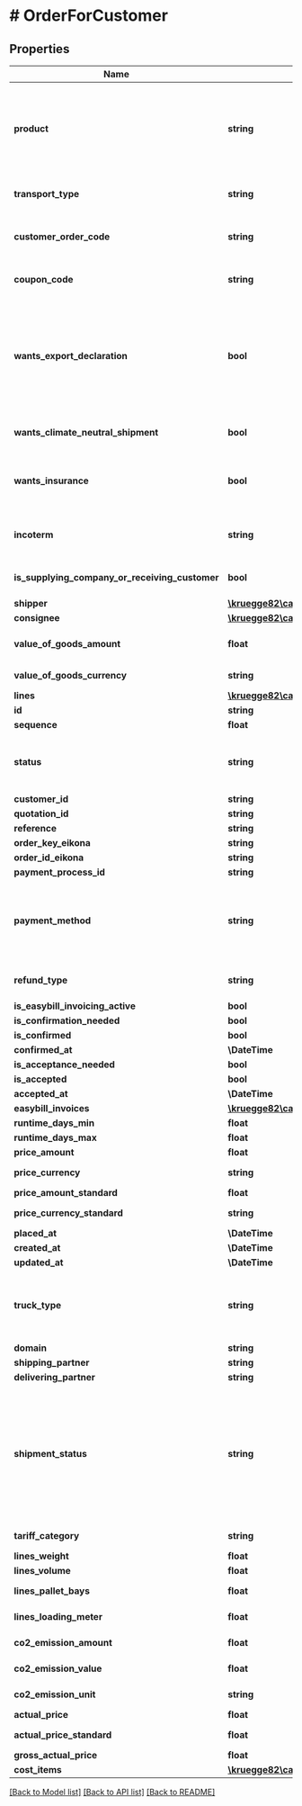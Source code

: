 # # OrderForCustomer

## Properties

Name | Type | Description | Notes
------------ | ------------- | ------------- | -------------
**product** | **string** | The product for which a quotation should be received. Possible values: DIRECT, EXPRESS, EXPRESS_8, EXPRESS_10, EXPRESS_12, EXPRESS_16, FIX, FIX_8, FIX_10, FIX_12, FIX_16, STANDARD. |
**transport_type** | **string** | Transport type of order. Possible values GROUPAGE, PART_LOAD, DIRECT | [optional]
**customer_order_code** | **string** | A code applied by customer that will appear on documents as CustomerOrderNo | [optional]
**coupon_code** | **string** | A code applied by customer that will allow for special actions like discount etc. | [optional]
**wants_export_declaration** | **bool** | A service where shipment will be declared for customs. Some customers do this by themselves and others book this option. This service should be only possible if shipment goes to, or comes from a country outside of the EU, like Great Britain, Norway, Switzerland. | [optional] [default to false]
**wants_climate_neutral_shipment** | **bool** | Negative environmental impact will be reduced for this service. | [optional] [default to true]
**wants_insurance** | **bool** | Cargoboard will organize an insurance for this shipment. goodsValueAmount is necessary if you set wantsInsurance | [optional] [default to false]
**incoterm** | **string** | Incoterm - should always be STANDARD and if you ship to Switzerland, or UK it should be DAP | [optional]
**is_supplying_company_or_receiving_customer** | **bool** | If true customer is supplying company or receiving customer | [optional]
**shipper** | [**\kruegge82\cargoboard\Model\ShipperOrder**](ShipperOrder.md) |  |
**consignee** | [**\kruegge82\cargoboard\Model\ConsigneeOrder**](ConsigneeOrder.md) |  |
**value_of_goods_amount** | **float** | Amount of money - value of goods for insurance or customs | [optional]
**value_of_goods_currency** | **string** | Currency of value of goods. Possible values EUR | [optional]
**lines** | [**\kruegge82\cargoboard\Model\LineOrder[]**](LineOrder.md) | Line for a product. |
**id** | **string** | Id of order. | [optional]
**sequence** | **float** | Sequence of order. | [optional]
**status** | **string** | Status of order. Possible values INITIALIZED, CREATED, WAITING_FOR_PAYMENT, CANCELLED | [optional]
**customer_id** | **string** | Id of customer. | [optional]
**quotation_id** | **string** | Id of quotation. | [optional]
**reference** | **string** | Reference of order. | [optional]
**order_key_eikona** | **string** | Order key eikona | [optional]
**order_id_eikona** | **string** | Order id eikona | [optional]
**payment_process_id** | **string** | Payment process id. | [optional]
**payment_method** | **string** | Payment methods of order. Possible values INVOICE, SEPA, PAY_PAL, GIROPAY, CREDIT_CARD, DIRECT_DEBIT, PREPAYMENT, NO_PAYMENT | [optional]
**refund_type** | **string** | RefundType of order. Possible values FULL, PARTIAL, NO | [optional]
**is_easybill_invoicing_active** | **bool** | Is Easybill invoicing active. | [optional]
**is_confirmation_needed** | **bool** | Is confirmation needed. | [optional]
**is_confirmed** | **bool** | Is confirmed. | [optional]
**confirmed_at** | **\DateTime** | Date of confirmation of order | [optional]
**is_acceptance_needed** | **bool** | Is acceptance needed. | [optional]
**is_accepted** | **bool** | Is accepted. | [optional]
**accepted_at** | **\DateTime** | Date of acceptance of order | [optional]
**easybill_invoices** | [**\kruegge82\cargoboard\Model\EasybillInvoice[]**](EasybillInvoice.md) |  | [optional]
**runtime_days_min** | **float** | Runtime days minimum. | [optional]
**runtime_days_max** | **float** | Runtime days maximum. | [optional]
**price_amount** | **float** | Price amount. | [optional]
**price_currency** | **string** | Price currency. Possible values EUR | [optional]
**price_amount_standard** | **float** | Price amount standard. | [optional]
**price_currency_standard** | **string** | Price currency standard. Possible values EUR | [optional]
**placed_at** | **\DateTime** | Date of order placement | [optional]
**created_at** | **\DateTime** | Date of creation of order | [optional]
**updated_at** | **\DateTime** | Date of update of order | [optional]
**truck_type** | **string** | Truck type of order. Possible values DIRECT_BUS_PLANE, DIRECT_BUS_PLANE_XXL, DIRECT_TRUCK_7_5, DIRECT_TRUCK_12, DIRECT_TRUCK_40 | [optional]
**domain** | **string** | Domain | [optional]
**shipping_partner** | **string** | Shipping partner | [optional]
**delivering_partner** | **string** | Shipping partner | [optional]
**shipment_status** | **string** | Shipment status of order. Possible values CREATED, IN_DISPOSITION, COLLECTED, TRANSIT, DELIVERED, ACTION_REQUIRED, CANCELLED, IN_DELIVERY, SCHEDULED, WAITING_FOR_CUSTOMER, CUSTOMS_CLEARANCE, MISSING_INFORMATION, ALL_DOCUMENTS_PRESENT | [optional]
**tariff_category** | **string** | Tariff category of order. Possible values A, B, C | [optional]
**lines_weight** | **float** | Lines weight of quotation. | [optional]
**lines_volume** | **float** | Lines volume of quotation. | [optional]
**lines_pallet_bays** | **float** | Lines pallet bays of quotation. | [optional]
**lines_loading_meter** | **float** | Lines loading meter of quotation. | [optional]
**co2_emission_amount** | **float** | CO2 Emission amount of quotation. | [optional]
**co2_emission_value** | **float** | CO2 Emission value of quotation. | [optional]
**co2_emission_unit** | **string** | CO2 Emission unit of quotation. | [optional]
**actual_price** | **float** | Actual price of order. | [optional]
**actual_price_standard** | **float** | Actual standard price of order. | [optional]
**gross_actual_price** | **float** | Gross actual price of order. | [optional]
**cost_items** | [**\kruegge82\cargoboard\Model\CostItemOrderForCustomer[]**](CostItemOrderForCustomer.md) |  | [optional]

[[Back to Model list]](../../README.md#models) [[Back to API list]](../../README.md#endpoints) [[Back to README]](../../README.md)

